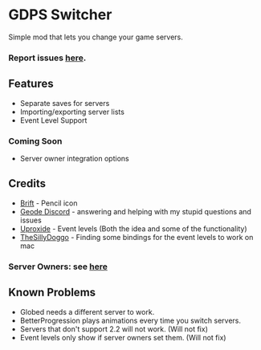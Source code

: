# GDPS Switcher
Simple mod that lets you change your game servers.
### Report issues [here](https://github.com/Kingminer7/gdps-switcher/issues).
## Features
- Separate saves for servers
- Importing/exporting server lists
- Event Level Support
### Coming Soon
- Server owner integration options
## Credits
- [Brift](https://x.com/BriftXD) - Pencil icon
- [Geode Discord](https://discord.com/geode) - answering and helping with my stupid questions and issues
- [Uproxide](https://x.com/uproxide) - Event levels (Both the idea and some of the functionality)
- [TheSillyDoggo](https://github.com/TheSillyDoggo) - Finding some bindings for the event levels to work on mac
### Server Owners: see [here](https://github.com/Kingminer7/gdps-switcher/blob/main/ServerIntegration.md)
## Known Problems
- Globed needs a different server to work.
- BetterProgression plays animations every time you switch servers.
- Servers that don't support 2.2 will not work. (Will not fix)
- Event levels only show if server owners set them. (Will not fix)